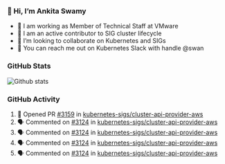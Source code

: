 ### 👋 Hi, I’m Ankita Swamy 

- 💼 I am working as Member of Technical Staff at VMware
- 👀 I am an active contributor to SIG cluster lifecycle 
- 💞️ I’m looking to collaborate on Kubernetes and SIGs
- 💬 You can reach me out on Kubernetes Slack with handle @swan

### GitHub Stats
![Github stats](https://github-readme-stats.vercel.app/api?username=Ankitasw&count_private=true&show_icons=true&theme=tokyonight)

### GitHub Activity 
<!--START_SECTION:activity-->
1. 💪 Opened PR [#3159](https://github.com/kubernetes-sigs/cluster-api-provider-aws/pull/3159) in [kubernetes-sigs/cluster-api-provider-aws](https://github.com/kubernetes-sigs/cluster-api-provider-aws)
2. 🗣 Commented on [#3124](https://github.com/kubernetes-sigs/cluster-api-provider-aws/issues/3124) in [kubernetes-sigs/cluster-api-provider-aws](https://github.com/kubernetes-sigs/cluster-api-provider-aws)
3. 🗣 Commented on [#3124](https://github.com/kubernetes-sigs/cluster-api-provider-aws/issues/3124) in [kubernetes-sigs/cluster-api-provider-aws](https://github.com/kubernetes-sigs/cluster-api-provider-aws)
4. 🗣 Commented on [#3124](https://github.com/kubernetes-sigs/cluster-api-provider-aws/issues/3124) in [kubernetes-sigs/cluster-api-provider-aws](https://github.com/kubernetes-sigs/cluster-api-provider-aws)
5. 🗣 Commented on [#3124](https://github.com/kubernetes-sigs/cluster-api-provider-aws/issues/3124) in [kubernetes-sigs/cluster-api-provider-aws](https://github.com/kubernetes-sigs/cluster-api-provider-aws)
<!--END_SECTION:activity-->
